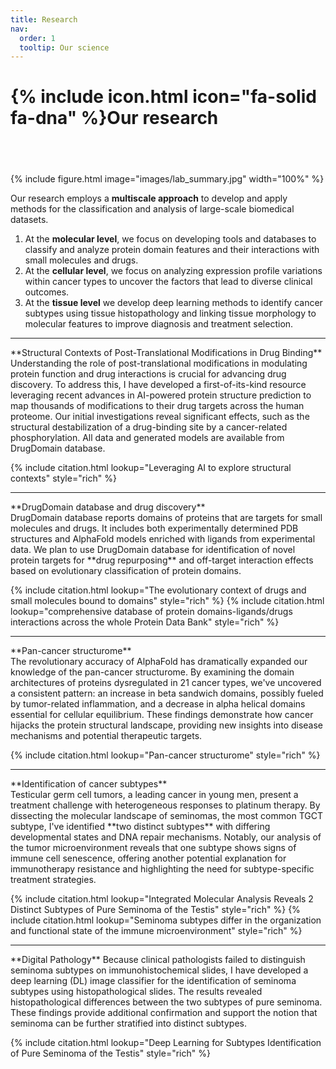 ```yaml
---
title: Research
nav:
  order: 1
  tooltip: Our science
---
```


# {% include icon.html icon="fa-solid fa-dna" %}Our research
## <br>

{% include figure.html image="images/lab_summary.jpg" width="100%" %}

Our research employs a **multiscale approach** to develop and apply methods for the classification and analysis of large-scale biomedical datasets.

1. At the **molecular level**, we focus on developing tools and databases to classify and analyze protein domain features and their interactions with small molecules and drugs.
2. At the **cellular level**, we focus on analyzing expression profile variations within cancer types to uncover the factors that lead to diverse clinical outcomes.
3. At the **tissue level** we develop deep learning methods to identify cancer subtypes using tissue histopathology and linking tissue morphology to molecular features to improve diagnosis and treatment selection.

<hr>
**Structural Contexts of Post-Translational Modifications in Drug Binding** <br>
Understanding the role of post-translational modifications in modulating protein function and drug interactions is crucial for advancing drug discovery. To address this, I have developed a first-of-its-kind resource leveraging recent advances in AI-powered protein structure prediction to map thousands of modifications to their drug targets across the human proteome. Our initial investigations reveal significant effects, such as the structural destabilization of a drug-binding site by a cancer-related phosphorylation. All data and generated models are available from DrugDomain database.

{% include citation.html lookup="Leveraging AI to explore structural contexts" style="rich" %}

<hr>
**DrugDomain database and drug discovery** <br>
DrugDomain database reports domains of proteins that are targets for small molecules and drugs. It includes both experimentally determined PDB structures and AlphaFold models enriched with ligands from experimental data. We plan to use DrugDomain database for identification of novel protein targets for **drug repurposing** and off-target interaction effects based on evolutionary classification of protein domains.

{% include citation.html lookup="The evolutionary context of drugs and small molecules bound to domains" style="rich" %}
{% include citation.html lookup="comprehensive database of protein domains-ligands/drugs interactions across the whole Protein Data Bank" style="rich" %}


<hr>
**Pan-cancer structurome** <br>
The revolutionary accuracy of AlphaFold has dramatically expanded our knowledge of the pan-cancer structurome. By examining the domain architectures of proteins dysregulated in 21 cancer types, we've uncovered a consistent pattern: an increase in beta sandwich domains, possibly fueled by tumor-related inflammation, and a decrease in alpha helical domains essential for cellular equilibrium. These findings demonstrate how cancer hijacks the protein structural landscape, providing new insights into disease mechanisms and potential therapeutic targets.

{% include citation.html lookup="Pan-cancer structurome" style="rich" %}

<hr>
**Identification of cancer subtypes** <br>
Testicular germ cell tumors, a leading cancer in young men, present a treatment challenge with heterogeneous responses to platinum therapy. By dissecting the molecular landscape of seminomas, the most common TGCT subtype, I've identified **two distinct subtypes** with differing developmental states and DNA repair mechanisms. Notably, our analysis of the tumor microenvironment reveals that one subtype shows signs of immune cell senescence, offering another potential explanation for immunotherapy resistance and highlighting the need for subtype-specific treatment strategies.

{% include citation.html lookup="Integrated Molecular Analysis Reveals 2 Distinct Subtypes of Pure Seminoma of the Testis" style="rich" %}
{% include citation.html lookup="Seminoma subtypes differ in the organization and functional state of the immune microenvironment" style="rich" %}

<hr>
**Digital Pathology**
Because clinical pathologists failed to distinguish seminoma subtypes on immunohistochemical slides, I have developed a deep learning (DL) image classifier for the identification of seminoma subtypes using histopathological slides. The results revealed histopathological differences between the two subtypes of pure seminoma. These findings provide additional confirmation and support the notion that seminoma can be further stratified into distinct subtypes.

{% include citation.html lookup="Deep Learning for Subtypes Identification of Pure Seminoma of the Testis" style="rich" %}
